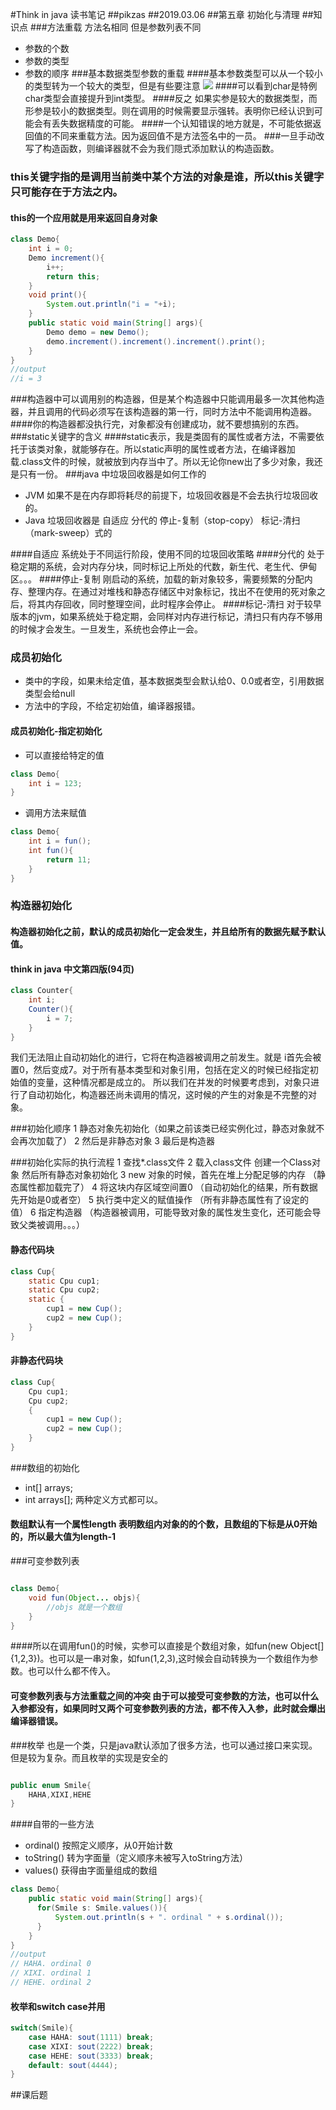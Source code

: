 #Think in java 读书笔记
##pikzas
##2019.03.06
##第五章 初始化与清理
##知识点
###方法重载 方法名相同 但是参数列表不同
* 参数的个数
* 参数的类型
* 参数的顺序
###基本数据类型参数的重载
####基本参数类型可以从一个较小的类型转为一个较大的类型，但是有些要注意
![](/Users/pikzas/code/thinkinjava/main/src/com/pikzas/thinkinjava/chapterfive/001.png)
####可以看到char是特例 char类型会直接提升到int类型。
####反之 如果实参是较大的数据类型，而形参是较小的数据类型。则在调用的时候需要显示强转。表明你已经认识到可能会有丢失数据精度的可能。
####一个认知错误的地方就是，不可能依据返回值的不同来重载方法。因为返回值不是方法签名中的一员。
###一旦手动改写了构造函数，则编译器就不会为我们隠式添加默认的构造函数。
### this关键字指的是调用当前类中某个方法的对象是谁，所以this关键字只可能存在于方法之内。
#### this的一个应用就是用来返回自身对象
```java
class Demo{
    int i = 0;
    Demo increment(){
        i++;
        return this;
    }
    void print(){
        System.out.println("i = "+i);
    }
    public static void main(String[] args){
        Demo demo = new Demo();
        demo.increment().increment().increment().print();
    }
}
//output 
//i = 3
```                   
###构造器中可以调用别的构造器，但是某个构造器中只能调用最多一次其他构造器，并且调用的代码必须写在该构造器的第一行，同时方法中不能调用构造器。
####你的构造器都没执行完，对象都没有创建成功，就不要想搞别的东西。
###static关键字的含义
####static表示，我是类固有的属性或者方法，不需要依托于该类对象，就能够存在。所以static声明的属性或者方法，在编译器加载.class文件的时候，就被放到内存当中了。所以无论你new出了多少对象，我还是只有一份。
###java 中垃圾回收器是如何工作的
* JVM 如果不是在内存即将耗尽的前提下，垃圾回收器是不会去执行垃圾回收的。
* Java 垃圾回收器是 自适应 分代的 停止-复制（stop-copy） 标记-清扫（mark-sweep）式的

####自适应 系统处于不同运行阶段，使用不同的垃圾回收策略
####分代的 处于稳定期的系统，会对内存分块，同时标记上所处的代数，新生代、老生代、伊甸区。。。
####停止-复制 刚启动的系统，加载的新对象较多，需要频繁的分配内存、整理内存。在通过对堆栈和静态存储区中对象标记，找出不在使用的死对象之后，将其内存回收，同时整理空间，此时程序会停止。
####标记-清扫 对于较早版本的jvm，如果系统处于稳定期，会同样对内存进行标记，清扫只有内存不够用的时候才会发生。一旦发生，系统也会停止一会。

### 成员初始化
* 类中的字段，如果未给定值，基本数据类型会默认给0、0.0或者空，引用数据类型会给null
* 方法中的字段，不给定初始值，编译器报错。

#### 成员初始化-指定初始化
* 可以直接给特定的值
```java
class Demo{
    int i = 123;
}

```
* 调用方法来赋值
```java
class Demo{
    int i = fun();
    int fun(){
        return 11;
    }
}

```
### 构造器初始化
#### 构造器初始化之前，默认的成员初始化一定会发生，并且给所有的数据先赋予默认值。
#### think in java 中文第四版(94页)
```java
class Counter{
    int i;
    Counter(){
        i = 7;
    }
}
```
我们无法阻止自动初始化的进行，它将在构造器被调用之前发生。就是 i首先会被置0，然后变成7。对于所有基本类型和对象引用，包括在定义的时候已经指定初始值的变量，这种情况都是成立的。
所以我们在并发的时候要考虑到，对象只进行了自动初始化，构造器还尚未调用的情况，这时候的产生的对象是不完整的对象。

###初始化顺序
1 静态对象先初始化（如果之前该类已经实例化过，静态对象就不会再次加载了）
2 然后是非静态对象 
3 最后是构造器

###初始化实际的执行流程
1 查找*.class文件
2 载入class文件 创建一个Class对象 然后所有静态对象初始化
3 new 对象的时候，首先在堆上分配足够的内存 （静态属性都加载完了）
4 将这块内存区域空间置0 （自动初始化的结果，所有数据先开始是0或者空）
5 执行类中定义的赋值操作 （所有非静态属性有了设定的值）
6 指定构造器 （构造器被调用，可能导致对象的属性发生变化，还可能会导致父类被调用。。。）

#### 静态代码块
```java
class Cup{
    static Cpu cup1;
    static Cpu cup2;
    static {
        cup1 = new Cup();
        cup2 = new Cup();
    }
}
```
#### 非静态代码块 
```java
class Cup{
    Cpu cup1;
    Cpu cup2;
    {
        cup1 = new Cup();
        cup2 = new Cup();
    }
}
```
###数组的初始化
* int[] arrays;
* int arrays[]; 两种定义方式都可以。

#### 数组默认有一个属性length 表明数组内对象的的个数，且数组的下标是从0开始的，所以最大值为length-1

###可变参数列表
```java

class Demo{
    void fun(Object... objs){
        //objs 就是一个数组
    }
}
```
####所以在调用fun()的时候，实参可以直接是个数组对象，如fun(new Object[]{1,2,3})。也可以是一串对象，如fun(1,2,3),这时候会自动转换为一个数组作为参数。也可以什么都不传入。
#### 可变参数列表与方法重载之间的冲突 由于可以接受可变参数的方法，也可以什么入参都没有，如果同时又两个可变参数列表的方法，都不传入入参，此时就会爆出编译器错误。
 
###枚举 也是一个类，只是java默认添加了很多方法，也可以通过接口来实现。但是较为复杂。而且枚举的实现是安全的

```java

public enum Smile{
    HAHA,XIXI,HEHE
}
```

####自带的一些方法
* ordinal() 按照定义顺序，从0开始计数
* toString() 转为字面量（定义顺序未被写入toString方法）
* values() 获得由字面量组成的数组
```java
class Demo{
    public static void main(String[] args){
      for(Smile s: Smile.values()){
          System.out.println(s + ". ordinal " + s.ordinal());
      }
    }
}
//output
// HAHA. ordinal 0
// XIXI. ordinal 1
// HEHE. ordinal 2
```

#### 枚举和switch case并用
```java
switch(Smile){
    case HAHA: sout(1111) break;
    case XIXI: sout(2222) break;
    case HEHE: sout(3333) break;
    default: sout(4444);
}
```
##课后题